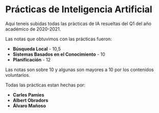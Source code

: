 # Prácticas de Inteligencia Artificial
Aqui teneis subidas todas las pràcticas de IA resueltas del Q1 del año académico de 2020-2021.

Las notas que obtuvimos con las prácticas fueron:
- **Búsqueda Local** - 10,5
- **Sistemas Basados en el Conocimiento** - 10
- **Planificación** - 12

Las notas son sobre 10 y algunas son mayores a 10 por los contenidos voluntarios.

Todas las pràcticas estan hechas por:
- **Carles Pamies**
- **Albert Obradors**
- **Álvaro Mañoso**